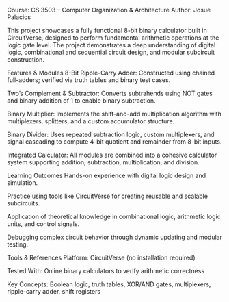 Course: CS 3503 – Computer Organization & Architecture
Author: Josue Palacios

This project showcases a fully functional 8-bit binary calculator built in CircuitVerse, designed to perform fundamental arithmetic operations at the logic gate level. The project demonstrates a deep understanding of digital logic, combinational and sequential circuit design, and modular subcircuit construction.

Features & Modules
  8-Bit Ripple-Carry Adder: Constructed using chained full-adders; verified via truth tables and binary test cases.

  Two’s Complement & Subtractor: Converts subtrahends using NOT gates and binary addition of 1 to enable binary subtraction.

  Binary Multiplier: Implements the shift-and-add multiplication algorithm with multiplexers, splitters, and a custom accumulator structure.

  Binary Divider: Uses repeated subtraction logic, custom multiplexers, and signal cascading to compute 4-bit quotient and remainder from 8-bit inputs.

  Integrated Calculator: All modules are combined into a cohesive calculator system supporting addition, subtraction, multiplication, and division.

Learning Outcomes
  Hands-on experience with digital logic design and simulation.

  Practice using tools like CircuitVerse for creating reusable and scalable subcircuits.

  Application of theoretical knowledge in combinational logic, arithmetic logic units, and control signals.

  Debugging complex circuit behavior through dynamic updating and modular testing.

Tools & References
  Platform: CircuitVerse (no installation required)

  Tested With: Online binary calculators to verify arithmetic correctness

  Key Concepts: Boolean logic, truth tables, XOR/AND gates, multiplexers, ripple-carry adder, shift registers
